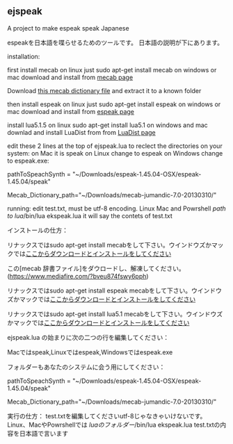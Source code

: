 ## ejspeak
A project to make espeak speak Japanese

espeakを日本語を喋らせるためのツールです。
日本語の説明が下にあります。

installation:

first install mecab on linux just sudo apt-get install mecab on windows or mac download and install from [mecab page](http://taku910.github.io/mecab/)


Download [this mecab dictionary file](https://www.mediafire.com/?bveu874fswy6pph)
and extract it to a known folder

then install espeak on linux just sudo apt-get install espeak on windows or mac download and install from [espeak page](http://espeak.sourceforge.net)


install lua5.1.5 on linux sudo apt-get install lua5.1 on windows and mac downlad and install LuaDist from from [LuaDist page](http://luadist.org)


edit these 2 lines at the top of ejspeak.lua to reclect the directories on your system: 
on Mac it is speak on Linux change to espeak on Windows change to espeak.exe:

pathToSpeachSynth = "~/Downloads/espeak-1.45.04-OSX/espeak-1.45.04/speak"

Mecab_Dictionary_path="~/Downloads/mecab-jumandic-7.0-20130310/"


running:
edit test.txt, must be utf-8 encoding.
Linux Mac and Powrshell *path to lua*/bin/lua ekspeak.lua
it will say the contets of test.txt

インストールの仕方：


リナックスではsudo apt-get install mecabをして下さい。ウインドウズかマックでは[ここからダウンロードとインストールをしてください](http://taku910.github.io/mecab/)

この[mecab 辞書ファイル]をダウロードし、解凍してください。(https://www.mediafire.com/?bveu874fswy6pph)

リナックスではsudo apt-get install espeak mecabをして下さい。ウインドウズかマックでは[ここからダウンロードとインストールをしてください](http://espeak.sourceforge.net)

リナックスではsudo apt-get install lua5.1 mecabをして下さい。ウインドウズかマックでは[ここからダウンロードとインストールをしてください](http://luadist.org)


ejspeak.lua の始まりに次の二つの行を編集してください：

Macではspeak,Linuxではespeak,Windowsではespeak.exe

フォルダーもあなたのシステムに会う用にしてください：

pathToSpeachSynth = "~/Downloads/espeak-1.45.04-OSX/espeak-1.45.04/speak"

Mecab_Dictionary_path="~/Downloads/mecab-jumandic-7.0-20130310/"

実行の仕方：
test.txtを編集してくださいutf-8じゃなきゃいけないです。
Linux、MacやPowrshellでは *luaのフォルダー*/bin/lua ekspeak.lua
test.txtの内容を日本語で言います
